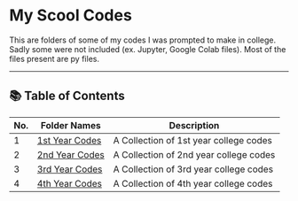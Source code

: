 # My Scool Codes

This are folders of some of my codes I was prompted to make in college. Sadly some were not included (ex. Jupyter, Google Colab files). Most of the files present are py files.

---
## 📚 Table of Contents
| No. | Folder Names | Description |
|-----|---------------|-------------|
| 1 | [1st Year Codes](./1st-Year-Codes) | A Collection of 1st year college codes |
| 2 | [2nd Year Codes]() | A Collection of 2nd year college codes |
| 3 | [3rd Year Codes]() | A Collection of 3rd year college codes |
| 4 | [4th Year Codes]() | A Collection of 4th year college codes |


